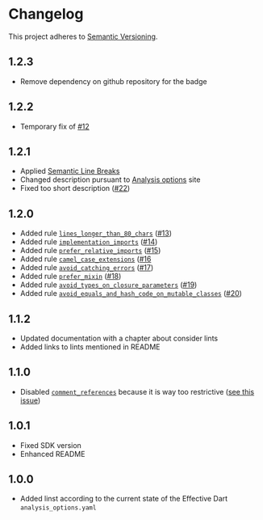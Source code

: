 # Changelog

This project adheres to [Semantic Versioning](http://semver.org).

## 1.2.3

- Remove dependency on github repository for the badge

## 1.2.2

- Temporary fix of [#12](https://github.com/tenhobi/effective_dart/issues/12)

## 1.2.1

- Applied [Semantic Line Breaks](https://sembr.org)
- Changed description pursuant to [Analysis options](<https://dart.dev/guides/language/analysis-options#effective-dart-rules>) site
- Fixed too short description ([#22](https://github.com/tenhobi/effective_dart/issues/22))

## 1.2.0

- Added rule [`lines_longer_than_80_chars`](https://dart-lang.github.io/linter/lints/lines_longer_than_80_chars.html) ([#13](https://github.com/tenhobi/effective_dart/issues/13))
- Added rule [`implementation_imports`](https://dart-lang.github.io/linter/lints/implementation_imports.html) ([#14](https://github.com/tenhobi/effective_dart/issues/14))
- Added rule [`prefer_relative_imports`](https://dart-lang.github.io/linter/lints/prefer_relative_imports.html) ([#15](https://github.com/tenhobi/effective_dart/issues/15))
- Added rule [`camel_case_extensions`](https://dart-lang.github.io/linter/lints/camel_case_extensions.html) ([#16](https://github.com/tenhobi/effective_dart/issues/16)
- Added rule [`avoid_catching_errors`](https://dart-lang.github.io/linter/lints/avoid_catching_errors.html) ([#17](https://github.com/tenhobi/effective_dart/issues/17))
- Added rule [`prefer_mixin`](https://dart-lang.github.io/linter/lints/prefer_mixin.html) ([#18](https://github.com/tenhobi/effective_dart/issues/18))
- Added rule [`avoid_types_on_closure_parameters`](https://dart-lang.github.io/linter/lints/avoid_types_on_closure_parameters.html) ([#19](https://github.com/tenhobi/effective_dart/issues/19))
- Added rule [`avoid_equals_and_hash_code_on_mutable_classes`](https://dart-lang.github.io/linter/lints/avoid_equals_and_hash_code_on_mutable_classes.html) ([#20](https://github.com/tenhobi/effective_dart/issues/20))

## 1.1.2

- Updated documentation with a chapter about consider lints
- Added links to lints mentioned in README

## 1.1.0

- Disabled [`comment_references`](https://dart-lang.github.io/linter/lints/comment_references.html) because it is way too restrictive ([see this issue](https://github.com/dart-lang/sdk/issues/36974))

## 1.0.1

- Fixed SDK version
- Enhanced README

## 1.0.0

- Added linst according to the current state of the Effective Dart `analysis_options.yaml`
